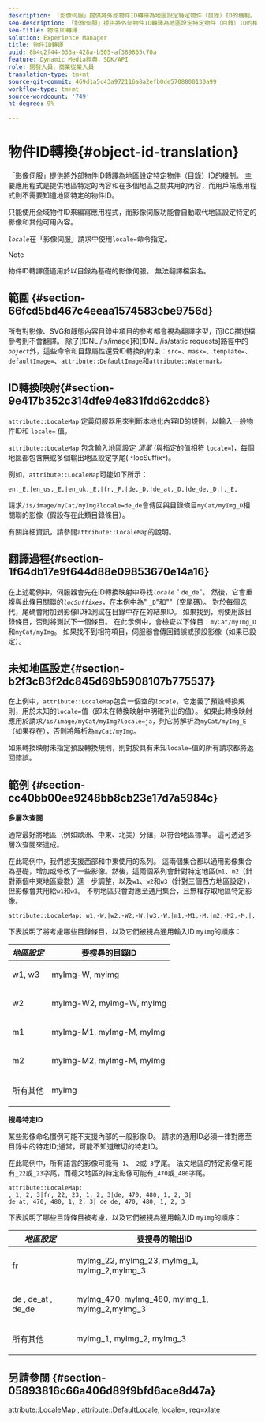 ```yaml
---
description: 「影像伺服」提供將外部物件ID轉譯為地區設定特定物件（目錄）ID的機制。 主要應用程式是提供地區特定的內容和在多個地區之間共用的內容，而用戶端應用程式則不需要知道地區特定的物件ID。
seo-description: 「影像伺服」提供將外部物件ID轉譯為地區設定特定物件（目錄）ID的機制。 主要應用程式是提供地區特定的內容和在多個地區之間共用的內容，而用戶端應用程式則不需要知道地區特定的物件ID。
seo-title: 物件ID轉譯
solution: Experience Manager
title: 物件ID轉譯
uuid: 8b4c2f44-033a-428a-b505-af389865c70a
feature: Dynamic Media經典，SDK/API
role: 開發人員，商業從業人員
translation-type: tm+mt
source-git-commit: 469d1a5c43a972116a8a2efb0de5708800130a99
workflow-type: tm+mt
source-wordcount: '749'
ht-degree: 9%

---
```



# 物件ID轉換{#object-id-translation}

「影像伺服」提供將外部物件ID轉譯為地區設定特定物件（目錄）ID的機制。 主要應用程式是提供地區特定的內容和在多個地區之間共用的內容，而用戶端應用程式則不需要知道地區特定的物件ID。

只能使用全域物件ID來編寫應用程式，而影像伺服功能會自動取代地區設定特定的影像和其他可用內容。

*`locale`*&#x200B;在「影像伺服」請求中使用`locale=`命令指定。

>[!NOTE]
>
>物件ID轉譯僅適用於以目錄為基礎的影像伺服。 無法翻譯檔案名。

## 範圍 {#section-66fcd5bd467c4eeaa1574583cbe9756d}

所有對影像、SVG和靜態內容目錄中項目的參考都會視為翻譯字型，而ICC描述檔參考則不會翻譯。 除了[!DNL /is/image]和[!DNL /is/static requests]路徑中的&#x200B;*`object`*&#x200B;外，這些命令和目錄屬性還受ID轉換的約束：`src=`、`mask=`、`template=`、`defaultImage=`、`attribute::DefaultImage`和`attribute::Watermark`。

## ID轉換映射{#section-9e417b352c314dfe94e831fdd62cddc8}

`attribute::LocaleMap` 定義伺服器用來判斷本地化內容ID的規則，以輸入一般物件ID和 `locale=` 值。

`attribute::LocaleMap` 包含輸入地區設定 *清單* (與指定的值相符 `locale=`)，每個地區都包含無或多個輸出地區設定字尾( `*`locSuffix`*`)。

例如，`attribute::LocaleMap`可能如下所示：

`en,_E,|en_us,_E,|en_uk,_E,|fr,_F,|de,_D,|de_at,_D,|de_de,_D,|,_E,`

請求`/is/image/myCat/myImg?locale=de_de`會傳回與目錄條目`myCat/myImg_D`相關聯的影像（假設存在此類目錄條目）。

有關詳細資訊，請參閱`attribute::LocaleMap`的說明。

## 翻譯過程{#section-1f64db17e9f644d88e09853670e14a16}

在上述範例中，伺服器會先在ID轉換映射中尋找&#x200B;*`locale`* &quot; `de_de`&quot;。 然後，它會重複與此條目關聯的&#x200B;*`locSuffixes`*，在本例中為&quot; `_D`&quot;和&quot;&quot;（空尾碼）。 對於每個迭代，尾碼會附加到影像ID和測試在目錄中存在的結果ID。 如果找到，則使用該目錄條目，否則將測試下一個條目。 在此示例中，會檢查以下條目：`myCat/myImg_D`和`myCat/myImg`。 如果找不到相符項目，伺服器會傳回錯誤或預設影像（如果已設定）。

## 未知地區設定{#section-b2f3c83f2dc845d69b5908107b775537}

在上例中，`attribute::LocaleMap`包含一個空的&#x200B;*`locale`*，它定義了預設轉換規則，用於未知的`locale=`值（即未在轉換映射中明確列出的值）。 如果此轉換映射應用於請求`/is/image/myCat/myImg?locale=ja`，則它將解析為`myCat/myImg_E`（如果存在），否則將解析為`myCat/myImg`。

如果轉換映射未指定預設轉換規則，則對於具有未知`locale=`值的所有請求都將返回錯誤。

## 範例 {#section-cc40bb00ee9248bb8cb23e17d7a5984c}

**多層次查閱**

通常最好將地區（例如歐洲、中東、北美）分組，以符合地區標準。 這可透過多層次查閱來達成。

在此範例中，我們想支援西部和中東使用的系列。 這兩個集合都以通用影像集合為基礎，增加或修改了一些影像。然後，這兩個系列會針對特定地區(`m1`、`m2`（針對兩個中東地區變數）進一步調整，以及`w1`、`w2`和`w3`（針對三個西方地區設定），但影像會共用給`w1`和`w3`。 不明地區只會對應至通用集合，且無權存取地區特定影像。

`attribute::LocaleMap: w1,-W,|w2,-W2,-W,|w3,-W,|m1,-M1,-M,|m2,-M2,-M,|,`

下表說明了將考慮哪些目錄條目，以及它們被視為通用輸入ID `myImg`的順序：

<table id="table_97EB13E3DB9B48D3A4184D5ECC8E9F86"> 
 <thead> 
  <tr> 
   <th class="entry"> <b> <i>地區設定</i> </b> </th> 
   <th class="entry"> <b>要搜尋的目錄ID</b> </th> 
  </tr> 
 </thead>
 <tbody> 
  <tr> 
   <td> <p> <span class="codeph"> w1, w3 </span> </p> </td> 
   <td> <p> <span class="codeph"> myImg-W, myImg </span> </p> </td> 
  </tr> 
  <tr> 
   <td> <p> <span class="codeph"> w2 </span> </p> </td> 
   <td> <p> <span class="codeph"> myImg-W2, myImg-W, myImg </span> </p> </td> 
  </tr> 
  <tr> 
   <td> <p> <span class="codeph"> m1 </span> </p> </td> 
   <td> <p> <span class="codeph"> myImg-M1, myImg-M, myImg </span> </p> </td> 
  </tr> 
  <tr> 
   <td> <p> <span class="codeph"> m2 </span> </p> </td> 
   <td> <p> <span class="codeph"> myImg-M2, myImg-M, myImg </span> </p> </td> 
  </tr> 
  <tr> 
   <td> <p>所有其他 </p> </td> 
   <td> <p> <span class="codeph"> myImg  </span> </p> </td> 
  </tr> 
 </tbody> 
</table>

**搜尋特定ID**

某些影像命名慣例可能不支援內部的一般影像ID。 請求的通用ID必須一律對應至目錄中的特定ID;通常，可能不知道確切的特定ID。

在此範例中，所有語言的影像可能有`_1`、`_2`或`_3`字尾。 法文地區的特定影像可能有`_22`或`_23`字尾，而德文地區的特定影像可能有`_470`或`_480`字尾。

`attribute::LocaleMap: ,_1,_2,_3|fr,_22,_23,_1,_2,_3|de,_470,_480,_1,_2,_3| de_at,_470,_480,_1,_2,_3| de_de,_470,_480,_1,_2,_3`

下表說明了哪些目錄條目被考慮，以及它們被視為通用輸入ID `myImg`的順序：

<table id="table_A7EE4AA0F1C24284B83CC4B40622D24F"> 
 <thead> 
  <tr> 
   <th class="entry"> <b> <i>地區設定</i> </b> </th> 
   <th class="entry"> <b>要搜尋的輸出ID</b> </th> 
  </tr> 
 </thead>
 <tbody> 
  <tr> 
   <td> <p> <span class="codeph"> fr </span> </p> </td> 
   <td> <p> <span class="codeph"> myImg_22, myImg_23, myImg_1, myImg_2,myImg_3 </span> </p> </td> 
  </tr> 
  <tr> 
   <td> <p> <span class="codeph"> de  </span>,  <span class="codeph"> de_at </span>,  <span class="codeph"> de_de  </span> </p> </td> 
   <td> <p> <span class="codeph"> myImg_470, myImg_480, myImg_1, myImg_2,myImg_3 </span> </p> </td> 
  </tr> 
  <tr> 
   <td> <p>所有其他 </p> </td> 
   <td> <p> <span class="codeph"> myImg_1, myImg_2, myImg_3 </span> </p> </td> 
  </tr> 
 </tbody> 
</table>

## 另請參閱 {#section-05893816c66a406d89f9bfd6ace8d47a}

[attribute::LocaleMap](../../../../../is-api/image-catalog/image-serving-api-ref/c-image-catalog-reference/c-attributes-reference/r-localemap.md#reference-49bbf598f8ea47c3a563755cef306318) ,  [attribute::DefaultLocale](../../../../../is-api/image-catalog/image-serving-api-ref/c-image-catalog-reference/c-attributes-reference/r-defaultlocale.md#reference-69462ad9923f464f80c2c012342a6b6b),  [locale=](../../../../../is-api/http-ref/image-serving-api-ref/c-http-protocol-reference/c-command-reference/r-locale.md#reference-8a846b2fbc004a12821b956ed3b25cfb),  [req=xlate](../../../../../is-api/http-ref/image-serving-api-ref/c-http-protocol-reference/c-command-reference/r-req/r-req.md#reference-907cdb4a97034db7ad94695f25552e76)
